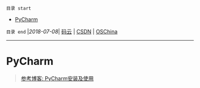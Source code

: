 `目录 start`
 
- [PyCharm](#pycharm)

`目录 end` |_2018-07-08_| [码云](https://gitee.com/gin9) | [CSDN](http://blog.csdn.net/kcp606) | [OSChina](https://my.oschina.net/kcp1104)
****************************************
# PyCharm
> [参考博客: PyCharm安装及使用](https://www.jianshu.com/p/042324342bf4)



